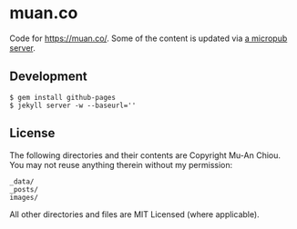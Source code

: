 # muan.co

Code for https://muan.co/. Some of the content is updated via [a micropub server](https://github.com/muan/micropub-endpoint#micropub-endpoint).

## Development

```
$ gem install github-pages
$ jekyll server -w --baseurl=''
```

## License

The following directories and their contents are Copyright Mu-An Chiou. You may not reuse anything therein without my permission:

```
_data/
_posts/
images/
```

All other directories and files are MIT Licensed (where applicable).
